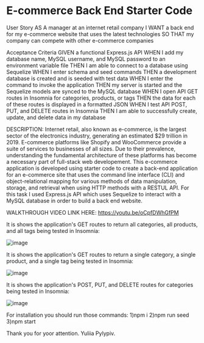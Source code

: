 # E-commerce Back End Starter Code

User Story
AS A manager at an internet retail company
I WANT a back end for my e-commerce website that uses the latest technologies
SO THAT my company can compete with other e-commerce companies

Acceptance Criteria
GIVEN a functional Express.js API
WHEN I add my database name, MySQL username, and MySQL password to an environment variable file
THEN I am able to connect to a database using Sequelize
WHEN I enter schema and seed commands
THEN a development database is created and is seeded with test data
WHEN I enter the command to invoke the application
THEN my server is started and the Sequelize models are synced to the MySQL database
WHEN I open API GET routes in Insomnia for categories, products, or tags
THEN the data for each of these routes is displayed in a formatted JSON
WHEN I test API POST, PUT, and DELETE routes in Insomnia
THEN I am able to successfully create, update, and delete data in my database

DESCRIPTION:
Internet retail, also known as e-commerce, is the largest sector of the electronics industry, generating an estimated $29 trillion in 2019. E-commerce platforms like Shopify and WooCommerce provide a suite of services to businesses of all sizes. Due to their prevalence, understanding the fundamental architecture of these platforms has become a necessary part of full-stack web developement.
This e-commerce application is developed using starter code to create a back-end application for an e-commerce site that uses the command line interface (CLI) and object-relational mapping for various methods of data manipulation, storage, and retrieval when using HTTP methods with a RESTUL API.
For this task I used Express.js API which uses Sequelize to interact with a MySQL database in order to build a back end website.

 WALKTHROUGH VIDEO LINK HERE:
 https://youtu.be/oCpfDWhGfPM
 

It is shows the application's GET routes to return all categories, all products, and all tags being tested in Insomnia:

![image](https://github.com/YuliiaPylypiv/Module-13-ChallengeORM/assets/155758070/11d238fc-f3a5-4c63-a29d-6b5abe9ad917)


It is shows the application's GET routes to return a single category, a single product, and a single tag being tested in Insomnia:

![image](https://github.com/YuliiaPylypiv/Module-13-ChallengeORM/assets/155758070/de7104d0-609e-4fd1-b7a8-23f4ee17d7f3)

It is shows the application's POST, PUT, and DELETE routes for categories being tested in Insomnia:

![image](https://github.com/YuliiaPylypiv/Module-13-ChallengeORM/assets/155758070/b1e8aaf5-53d0-4549-88d8-8d01e0e5b22b)

For installation you should run those commands:
1)npm i
2)npm run seed
3)npm start

 Thank you for yoor attention.
 Yuliia Pylypiv.
